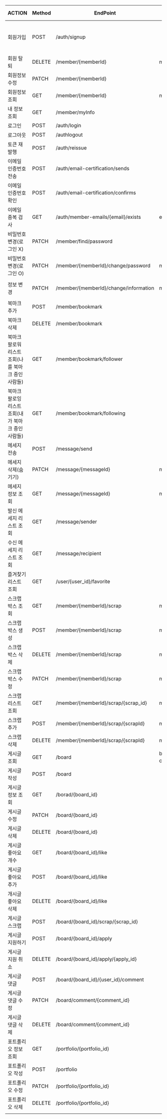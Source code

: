 | ACTION | Method | EndPoint | Path variable | Query String  | Request Body | cookie | Response Body |
| --- | --- | --- | --- | --- | --- | --- | --- |
| 회원가입 | POST | /auth/signup |  |  | email,password , name, loginMemberType, loginType, authority, field |  |  |
| 회원 탈퇴 | DELETE | /member/{memberId} | memberId |  | email, password | token |  |
| 회원정보수정 | PATCH | /member/{memberId} |  |  |  | token |  |
| 회원정보 조회 | GET | /member/{memberId} | memberId |  |  |  | id, email, name , twitter, instagram, other sns, loginMemberType, loginType authority, information,field,egName |
| 내 정보 조회 | GET | /member/myInfo |  |  |  | token | id, email, name , twitter, instagram, other sns, loginMemberType, loginType authority, information,field,egName |
| 로그인 | POST | /auth/login |  |  | email, password |  | id, email, name ,loginMemberType,authority |
| 로그아웃 | POST | /authlogout |  |  |  | token |  |
| 토큰 재발행 | POST | /auth/reissue |  |  |  | token |  |
| 이메일 인증번호 전송 | POST | /auth/email-certification/sends |  |  | email |  |  |
| 이메일 인증번호 확인 | POST | /auth/email-certification/confirms |  |  | email, certificationNumber |  |  |
| 이메일 중복 검사 | GET | /auth/member-emails/{email}/exists | email |  |  |  | boolean(true or false) |
| 비밀번호 변경(로그인 X) | PATCH | /member/find/password |  |  | email, afterPassword |  |  |
| 비밀번호 변경(로그인 O) | PATCH | /member/{memberId}/change/password | memberId |  | email, beforePassword, afterPassword | token |  |
| 정보 변경 | PATCH | /member/{memberId}/change/information | memberId |  | information, twitter, instagram, otherSns,field,egName | token |  |
| 북마크 추가 | POST | /member/bookmark |  |  | followerId,followingId | token |  |
| 북마크 삭제 | DELETE | /member/bookmark |  |  | followerId,followingId | token |  |
| 북마크 팔로워 리스트 조회(나를 북마크 중인 사람들) | GET | /member/bookmark/follower |  | page,size |  | token | List<bookmarkId,memberId,name,email> |
| 북마크 팔로잉 리스트 조회(내가 북마크 중인 사람들) | GET | /member/bookmark/following |  | page,size |  | token |  |
| 메세지 전송 | POST | /message/send |  |  | title, content, sender,recipient | token |  |
| 메세지 삭제(숨기기) | PATCH | /message/{messageId} | messageId |  |  | token |  |
| 메세지 정보 조회 | GET | /message/{messageId} | messageId |  |  | token |  |
| 발신 메세지 리스트 조회 | GET | /message/sender |  | page,size |  | token | List<id,content,memberId,memberEmail,memberName |
| 수신 메세지 리스트 조회 | GET | /message/recipient |  | page,size |  | token | List<id,content,memberId,memberEmail,memberName |
| 즐겨찾기 리스트 조회 | GET | /user/{user_id}/favorite |  |  |  |  |  |
| 스크랩 박스 조회 | GET | /member/{memberId}/scrap | memberId |  |  | token | List<id, name> |
| 스크랩 박스 생성 | POST | /member/{memberId}/scrap | memberId |  | name | token |  |
| 스크랩 박스 삭제 | DELETE | /member/{memberId}/scrap | memberId |  | scrapId | token |  |
| 스크랩 박스 수정 | PATCH | /member/{memberId}/scrap | memberId |  | name,scrapId | token |  |
| 스크랩 리스트 조회 | GET | /member/{memberId}/scrap/{scrap_id} | memberId,scrapId |  |  | token | List<{title, content,viewCount,boardType,category,member{id,emaiil,name}}> |
| 스크랩 추가 | POST | /member/{memberId}/scrap/{scrapId} | memberId,scrapId |  | boardId | token |  |
| 스크랩 삭제 | DELETE | /member/{memberId}/scrap/{scrapId} | memberId,scrapId |  | scrapBoardId | token |  |
| 게시글 조회 | GET | /board | board_type, category(업종) |  |  |  |  |
| 게시글 작성 | POST | /board |  |  | 상세 내용들,token |  |  |
| 게시글 정보 조회 | GET | /borad/{board_id} |  |  |  |  |  |
| 게시글 수정 | PATCH | /board/{board_id} |  |  | 수정 내용들,token |  |  |
| 게시글 삭제 | DELETE | /board/{board_id} |  |  | token |  |  |
| 게시글 좋아요 개수  | GET | /board/{board_id}/like |  |  | token |  |  |
| 게시글 좋아요 추가 | POST | /board/{board_id}/like |  |  | user_id,token |  |  |
| 개시글 좋아요 삭제 | DELETE | /board/{board_id}/like |  |  | user_id,token |  |  |
| 게시글 스크랩 | POST | /board/{board_id}/scrap/{scrap_id} |   |  | token |  |  |
| 게시글 지원하기 | POST | /board/{board_id}/apply |  |  | user_id,token |  |  |
| 게시글 지원 취소 | DELETE | /board/{board_id}/apply/{apply_id} |  |  | token |  |  |
| 게시글 댓글 | POST | /board/{board_id}/{user_id}/comment |  |  | content,token |  |  |
| 게시글 댓글 수정 | PATCH | /board/comment/{comment_id} |  |  | content,token |  |  |
| 게시글 댓글 삭제 | DELETE | /board/comment/{comment_id} |  |  | token |  |  |
| 포트폴리오 정보 조회 | GET | /portfolio/{portfolio_id} |  |  | toekn |  |  |
| 포트폴리오 작성 | POST | /portfolio |  |  | 상세내용들, token |  |  |
| 포트폴리오 수정 | PATCH | /portfolio/{portfolio_id} |  |  | 수정 내용들, token |  |  |
| 포트폴리오 삭제 | DELETE | /portfolio/{portfolio_id} |  |  | token |  |  |
|  |  |  |  |  |  |  |  |